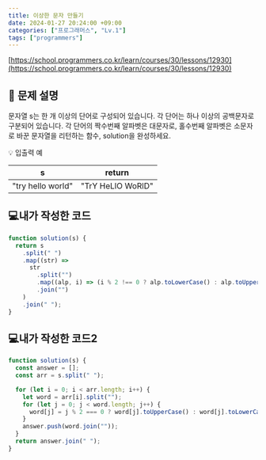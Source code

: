 ```yaml
---
title: 이상한 문자 만들기
date: 2024-01-27 20:24:00 +09:00
categories: ["프로그래머스", "Lv.1"]
tags: ["programmers"]
---
```


[https://school.programmers.co.kr/learn/courses/30/lessons/12930](https://school.programmers.co.kr/learn/courses/30/lessons/12930)

## 📔 문제 설명

문자열 s는 한 개 이상의 단어로 구성되어 있습니다. 각 단어는 하나 이상의 공백문자로 구분되어 있습니다. 각 단어의 짝수번째 알파벳은 대문자로, 홀수번째 알파벳은 소문자로 바꾼 문자열을 리턴하는 함수, solution을 완성하세요.

💡 입출력 예

| s                 | return            |
| ----------------- | ----------------- |
| "try hello world" | "TrY HeLlO WoRlD" |

## 💻내가 작성한 코드

```js
function solution(s) {
  return s
    .split(" ")
    .map((str) =>
      str
        .split("")
        .map((alp, i) => (i % 2 !== 0 ? alp.toLowerCase() : alp.toUpperCase()))
        .join("")
    )
    .join(" ");
}
```

## 💻내가 작성한 코드2

```js
function solution(s) {
  const answer = [];
  const arr = s.split(" ");

  for (let i = 0; i < arr.length; i++) {
    let word = arr[i].split("");
    for (let j = 0; j < word.length; j++) {
      word[j] = j % 2 === 0 ? word[j].toUpperCase() : word[j].toLowerCase();
    }
    answer.push(word.join(""));
  }
  return answer.join(" ");
}
```
